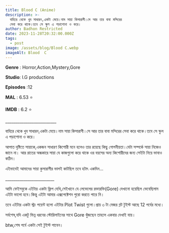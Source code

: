 ```yaml
---
title: Blood C (Anime)
description: >-
  বাহিরে থেকে খুব সাধারন,একটা মেয়ে।নাম সায়া কিসারাগী।সে আর তার বাবা মন্দিরের
  সেবা করে থাকে।তবে সে স্কুল এ পড়াশোনা ও করে।
author: Badhon Restricted
date: 2023-11-28T20:32:00.000Z
tags:
  - post
image: /assets/blog/Blood C.webp
imageAlt: Blood  C
---
```

**Genre** : Horror,Action,Mystery,Gore


**Studio**: I.G productions


**Episodes** :12


**MAL** : 6.53 ⭐


**IMDB** : 6.2 ⭐



\_\_\_\_\_\_\_\_\_\_\_\_\_\_\_\_\_\_\_\_\_\_\_\__


বাহিরে থেকে খুব সাধারন,একটা মেয়ে।নাম সায়া কিসারাগী।সে আর তার বাবা মন্দিরের সেবা করে থাকে।তবে সে স্কুল এ পড়াশোনা ও করে।

আপাত দৃষ্টিতে সায়াকে,একজন সাধারণ কিশোরী মনে হলেও তার রয়েছে কিছু গোপনীয়তা।যেটা সম্পর্কে সায়া নিজেও জানে না। আর রাতের অন্ধকারে সায়া যে কাজগুলো করে থাকে ওর বয়সের অন্য কিশোরীদের জন্য সেইটা নিয়ে ভাবাও কঠিন।

এইভাবেই আমাদের সায়া কুসারাগীর ভালই কাটছিল তবে হটাৎ একদিন...

\_\_\_\_\_\_\_\_\_\_\_\_\_\_\_\_\_\_\_\_\_\_\_\_


আমি ফেইসবুকে এইটার একটা ক্লিপ দেখি,সেইখানে যে লেভেলের রক্তারক্তি(Gore) দেখানো হয়েছিল ভেবেছিলাম এইটা ভালো হবে।কিন্তু এইটা আমার এক্সপেক্টেশন পুরো করতে পারে নি।

তবে এইটার একটা স্ট্রং পয়েন্ট হলো এইটার Plot Twist গুলো।প্রায় ৩ টা মেজর প্লট টুইস্ট আছে 12 পর্বের মধ্যে।

সর্বশেষ,যদি একটু ভিন্ন ধরনের স্টোরিলাইনের সাথে Gore খুঁজছেন তাহলে একবার দেখাই যায়।

btw,শেষ পর্বে একটা সেই টুইস্ট পাবেন।
